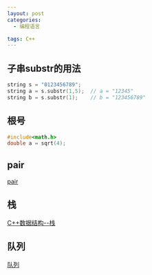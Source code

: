 ```yaml
---
layout: post
categories:
  - 编程语言

tags: C++
---
```

## 子串substr的用法
```cpp
string s = "0123456789"; 
string a = s.substr(1,5);  // a = "12345"
string b = s.substr(1);    // b = "123456789"
```

## 根号
```cpp
#include<math.h>
double a = sqrt(4);
```
## pair
[pair](https://www.cnblogs.com/xiaoshiwang/p/9689939.html)

## 栈
[C++数据结构--栈](https://blog.csdn.net/zichen_ziqi/article/details/80807989)

## 队列
[队列](https://blog.csdn.net/zichen_ziqi/article/details/80819939)
